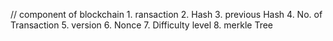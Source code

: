 // component of blockchain
    1. ransaction
    2. Hash
    3. previous Hash
    4. No. of Transaction
    5. version
    6. Nonce
    7. Difficulty level
    8. merkle Tree
